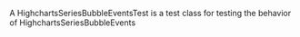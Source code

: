 A HighchartsSeriesBubbleEventsTest is a test class for testing the behavior of HighchartsSeriesBubbleEvents